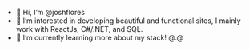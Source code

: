 - 👋 Hi, I’m @joshflores
- 👀 I’m interested in developing beautiful and functional sites, I mainly work with ReactJs, C#/.NET, and SQL.
- 🌱 I’m currently learning more about my stack! @.@

<!---
joshflores/joshflores is a ✨ special ✨ repository because its `README.md` (this file) appears on your GitHub profile.
You can click the Preview link to take a look at your changes.
--->
